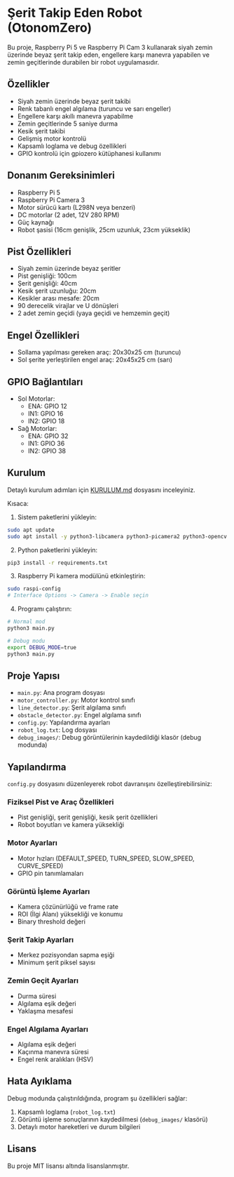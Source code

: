 # Şerit Takip Eden Robot (OtonomZero)

Bu proje, Raspberry Pi 5 ve Raspberry Pi Cam 3 kullanarak siyah zemin üzerinde beyaz şerit takip eden, engellere karşı manevra yapabilen ve zemin geçitlerinde durabilen bir robot uygulamasıdır.

## Özellikler

- Siyah zemin üzerinde beyaz şerit takibi
- Renk tabanlı engel algılama (turuncu ve sarı engeller)
- Engellere karşı akıllı manevra yapabilme
- Zemin geçitlerinde 5 saniye durma
- Kesik şerit takibi
- Gelişmiş motor kontrolü
- Kapsamlı loglama ve debug özellikleri
- GPIO kontrolü için gpiozero kütüphanesi kullanımı

## Donanım Gereksinimleri

- Raspberry Pi 5
- Raspberry Pi Camera 3
- Motor sürücü kartı (L298N veya benzeri)
- DC motorlar (2 adet, 12V 280 RPM)
- Güç kaynağı
- Robot şasisi (16cm genişlik, 25cm uzunluk, 23cm yükseklik)

## Pist Özellikleri

- Siyah zemin üzerinde beyaz şeritler
- Pist genişliği: 100cm
- Şerit genişliği: 40cm
- Kesik şerit uzunluğu: 20cm
- Kesikler arası mesafe: 20cm
- 90 derecelik virajlar ve U dönüşleri
- 2 adet zemin geçidi (yaya geçidi ve hemzemin geçit)

## Engel Özellikleri

- Sollama yapılması gereken araç: 20x30x25 cm (turuncu)
- Sol şerite yerleştirilen engel araç: 20x45x25 cm (sarı)

## GPIO Bağlantıları

- Sol Motorlar:
  - ENA: GPIO 12
  - IN1: GPIO 16
  - IN2: GPIO 18
- Sağ Motorlar:
  - ENA: GPIO 32
  - IN1: GPIO 36
  - IN2: GPIO 38

## Kurulum

Detaylı kurulum adımları için [KURULUM.md](KURULUM.md) dosyasını inceleyiniz.

Kısaca:

1. Sistem paketlerini yükleyin:

```bash
sudo apt update
sudo apt install -y python3-libcamera python3-picamera2 python3-opencv python3-gpiozero python3-rpi.gpio
```

2. Python paketlerini yükleyin:

```bash
pip3 install -r requirements.txt
```

3. Raspberry Pi kamera modülünü etkinleştirin:

```bash
sudo raspi-config
# Interface Options -> Camera -> Enable seçin
```

4. Programı çalıştırın:

```bash
# Normal mod
python3 main.py

# Debug modu
export DEBUG_MODE=true
python3 main.py
```

## Proje Yapısı

- `main.py`: Ana program dosyası
- `motor_controller.py`: Motor kontrol sınıfı
- `line_detector.py`: Şerit algılama sınıfı
- `obstacle_detector.py`: Engel algılama sınıfı
- `config.py`: Yapılandırma ayarları
- `robot_log.txt`: Log dosyası
- `debug_images/`: Debug görüntülerinin kaydedildiği klasör (debug modunda)

## Yapılandırma

`config.py` dosyasını düzenleyerek robot davranışını özelleştirebilirsiniz:

### Fiziksel Pist ve Araç Özellikleri
- Pist genişliği, şerit genişliği, kesik şerit özellikleri
- Robot boyutları ve kamera yüksekliği

### Motor Ayarları
- Motor hızları (DEFAULT_SPEED, TURN_SPEED, SLOW_SPEED, CURVE_SPEED)
- GPIO pin tanımlamaları

### Görüntü İşleme Ayarları
- Kamera çözünürlüğü ve frame rate
- ROI (İlgi Alanı) yüksekliği ve konumu
- Binary threshold değeri

### Şerit Takip Ayarları
- Merkez pozisyondan sapma eşiği
- Minimum şerit piksel sayısı

### Zemin Geçit Ayarları
- Durma süresi
- Algılama eşik değeri
- Yaklaşma mesafesi

### Engel Algılama Ayarları
- Algılama eşik değeri
- Kaçınma manevra süresi
- Engel renk aralıkları (HSV)

## Hata Ayıklama

Debug modunda çalıştırıldığında, program şu özellikleri sağlar:

1. Kapsamlı loglama (`robot_log.txt`)
2. Görüntü işleme sonuçlarının kaydedilmesi (`debug_images/` klasörü)
3. Detaylı motor hareketleri ve durum bilgileri

## Lisans

Bu proje MIT lisansı altında lisanslanmıştır.
